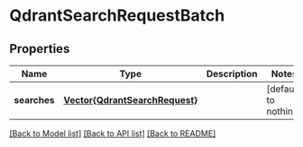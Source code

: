 # QdrantSearchRequestBatch


## Properties
Name | Type | Description | Notes
------------ | ------------- | ------------- | -------------
**searches** | [**Vector{QdrantSearchRequest}**](QdrantSearchRequest.md) |  | [default to nothing]


[[Back to Model list]](../README.md#models) [[Back to API list]](../README.md#api-endpoints) [[Back to README]](../README.md)


